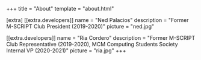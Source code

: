 +++
title = "About"
template = "about.html"

[extra]
[[extra.developers]]
name = "Ned Palacios"
description = "Former M-SCRIPT Club President (2019-2020)"
picture = "ned.jpg"

[[extra.developers]]
name = "Ria Cordero"
description = "Former M-SCRIPT Club Representative (2019-2020), MCM Computing Students Society Internal VP (2020-2021)"
picture = "ria.jpg"
+++